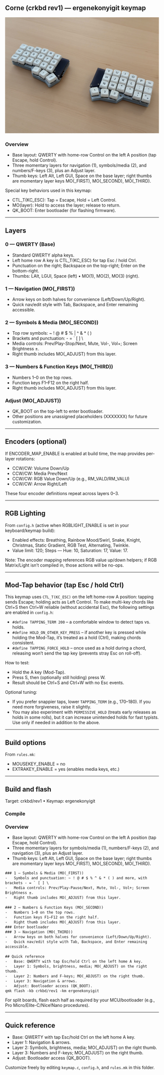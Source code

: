 ## Corne (crkbd rev1) — ergenekonyigit keymap

![keyboard](./keyboard.jpeg)

### Overview

-   Base layout: QWERTY with home-row Control on the left A position (tap Escape, hold Control).
-   Three momentary layers for navigation (1), symbols/media (2), and numbers/F-keys (3), plus an Adjust layer.
-   Thumb keys: Left Alt, Left GUI, Space on the base layer; right thumbs are momentary layer keys MO(\_FIRST), MO(\_SECOND), MO(\_THIRD).

Special key behaviors used in this keymap:

-   CTL_T(KC_ESC): Tap = Escape, Hold = Left Control.
-   MO(layer): Hold to access the layer; release to return.
-   QK_BOOT: Enter bootloader (for flashing firmware).

---

## Layers

### 0 — QWERTY (Base)

-   Standard QWERTY alpha keys.
-   Left home row A key is CTL_T(KC_ESC) for tap Esc / hold Ctrl.
-   Punctuation on the right; Backspace on the top-right; Enter on the bottom-right.
-   Thumbs: LAlt, LGUI, Space (left) • MO(1), MO(2), MO(3) (right).

### 1 — Navigation (MO(\_FIRST))

-   Arrow keys on both halves for convenience (Left/Down/Up/Right).
-   Quick nav/edit style with Tab, Backspace, and Enter remaining accessible.

### 2 — Symbols & Media (MO(\_SECOND))

-   Top row symbols: ~ ! @ # $ % | ^ & \* ( )
-   Brackets and punctuation: - = ` [ ] \
-   Media controls: Prev/Play-Stop/Next, Mute, Vol-, Vol+; Screen Brightness ±.
-   Right thumb includes MO(\_ADJUST) from this layer.

### 3 — Numbers & Function Keys (MO(\_THIRD))

-   Numbers 1–0 on the top rows.
-   Function keys F1–F12 on the right half.
-   Right thumb includes MO(\_ADJUST) from this layer.

### Adjust (MO(\_ADJUST))

-   QK_BOOT on the top-left to enter bootloader.
-   Other positions are unassigned placeholders (XXXXXXX) for future customization.

---

## Encoders (optional)

If ENCODER_MAP_ENABLE is enabled at build time, the map provides per-layer rotations:

-   CCW/CW: Volume Down/Up
-   CCW/CW: Media Prev/Next
-   CCW/CW: RGB Value Down/Up (e.g., RM_VALD/RM_VALU)
-   CCW/CW: Arrow Right/Left

These four encoder definitions repeat across layers 0–3.

---

## RGB Lighting

From `config.h` (active when RGBLIGHT_ENABLE is set in your keyboard/keymap build):

-   Enabled effects: Breathing, Rainbow Mood/Swirl, Snake, Knight, Christmas, Static Gradient, RGB Test, Alternating, Twinkle.
-   Value limit: 120; Steps — Hue: 10, Saturation: 17, Value: 17.

Note: The encoder mapping references RGB value up/down helpers; if RGB Matrix/Light isn’t compiled in, those actions will be no-ops.

---

## Mod-Tap behavior (tap Esc / hold Ctrl)

This keymap uses `CTL_T(KC_ESC)` on the left home-row A position: tapping sends Escape; holding acts as Left Control. To make multi-key chords like Ctrl+S then Ctrl+W reliable (without accidental Esc), the following settings are enabled in `config.h`:

-   `#define TAPPING_TERM 200` – a comfortable window to detect taps vs. holds.
-   `#define HOLD_ON_OTHER_KEY_PRESS` – if another key is pressed while holding the Mod-Tap, it’s treated as a hold (Ctrl), making chords consistent.
-   `#define TAPPING_FORCE_HOLD` – once used as a hold during a chord, releasing won’t send the tap key (prevents stray Esc on roll-off).

How to test:

-   Hold the A key (Mod-Tap).
-   Press S, then (optionally still holding) press W.
-   Result should be Ctrl+S and Ctrl+W with no Esc events.

Optional tuning:

-   If you prefer snappier taps, lower `TAPPING_TERM` (e.g., 170–180). If you need more forgiveness, raise it slightly.
-   You may also experiment with `PERMISSIVE_HOLD` (treats early releases as holds in some rolls), but it can increase unintended holds for fast typists. Use only if needed in addition to the above.

---

## Build options

From `rules.mk`:

-   MOUSEKEY_ENABLE = no
-   EXTRAKEY_ENABLE = yes (enables media keys, etc.)

---

## Build and flash

Target: crkbd/rev1 • Keymap: ergenekonyigit

### Compile

### Overview

-   Base layout: QWERTY with home-row Control on the left A position (tap Escape, hold Control).
-   Three momentary layers for symbols/media (1), numbers/F-keys (2), and navigation (3), plus an Adjust layer.
-   Thumb keys: Left Alt, Left GUI, Space on the base layer; right thumbs are momentary layer keys MO(\_FIRST), MO(\_SECOND), MO(\_THIRD).

```
### 1 — Symbols & Media (MO(_FIRST))
-   Symbols and punctuation: ~ ! @ # $ % ^ & * ( ) and more, with brackets - = ` [ ] \
-   Media controls: Prev/Play-Pause/Next, Mute, Vol-, Vol+; Screen Brightness ±.
-   Right thumb includes MO(_ADJUST) from this layer.

### 2 — Numbers & Function Keys (MO(_SECOND))
-   Numbers 1–0 on the top rows.
-   Function keys F1–F12 on the right half.
-   Right thumb includes MO(_ADJUST) from this layer.
### Enter bootloader
### 3 — Navigation (MO(_THIRD))
-   Arrow keys on both halves for convenience (Left/Down/Up/Right).
-   Quick nav/edit style with Tab, Backspace, and Enter remaining accessible.

## Quick reference
-   Base: QWERTY with tap Esc/hold Ctrl on the left home A key.
-   Layer 1: Symbols, brightness, media; MO(_ADJUST) on the right thumb.
-   Layer 2: Numbers and F-keys; MO(_ADJUST) on the right thumb.
-   Layer 3: Navigation & arrows.
-   Adjust: Bootloader access (QK_BOOT).
qmk flash -kb crkbd/rev1 -km ergenekonyigit
```

For split boards, flash each half as required by your MCU/bootloader (e.g., Pro Micro/Elite-C/Nice!Nano procedures).

---

## Quick reference

-   Base: QWERTY with tap Esc/hold Ctrl on the left home A key.
-   Layer 1: Navigation & arrows.
-   Layer 2: Symbols, brightness, media; MO(\_ADJUST) on the right thumb.
-   Layer 3: Numbers and F-keys; MO(\_ADJUST) on the right thumb.
-   Adjust: Bootloader access (QK_BOOT).

Customize freely by editing `keymap.c`, `config.h`, and `rules.mk` in this folder.
